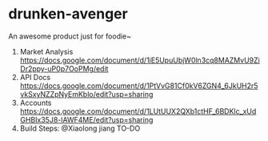 drunken-avenger
===============

An awesome product just for foodie~

1. Market Analysis
   https://docs.google.com/document/d/1iE5UpuUbjW0ln3cq8MAZMvU9ZiDr2ppy-uP0p7OoPMg/edit
2. API Docs
   https://docs.google.com/document/d/1PtVvG81Cf0kV6ZGN4_6JkUH2r5vkSxyNZZpNyEmKblo/edit?usp=sharing
3. Accounts
   https://docs.google.com/document/d/1LUtUUX2QXb1ctHF_6BDKlc_xUdGHBIx35J8-lAWF4ME/edit?usp=sharing
3. Build Steps:
   @Xiaolong jiang TO-DO

